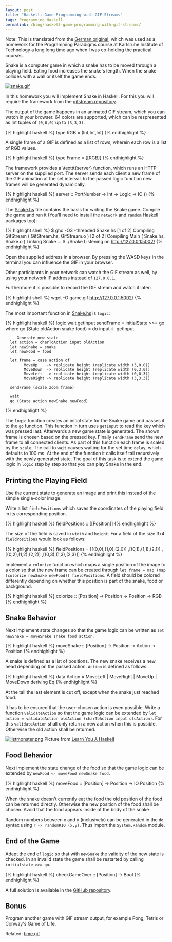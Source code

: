 ```yaml
---
layout: post
title: "Haskell: Game Programming with GIF Streams"
tags: Programming Haskell
permalink: /blog/haskell-game-programming-with-gif-streams/
---
```


Note: This is translated from the [German original](https://github.com/def-/gifstream/blob/master/Aufgabe.pdf), which was used as a homework for the Programming Paradigms course at Karlsruhe Institute of Technology a long long time ago when I was co-holding the practical courses.
<!--more-->

Snake is a computer game in which a snake has to be moved through a playing field.
Eating food increases the snake's length.
When the snake collides with a wall or itself the game ends.

[![snake.gif](/public/snake.gif)](/public/snake.gif)

In this homework you will implement Snake in Haskell.
For this you will require the framework from the [gifstream repository](https://github.com/def-/gifstream).

The output of the game happens in an animated GIF stream, which you can watch in your browser.
64 colors are supported, which can be respresented as Int tuples of `(0,0,0)` up to `(3,3,3)`.

{% highlight haskell %}
type RGB = (Int,Int,Int)
{% endhighlight %}

A single frame of a GIF is defined as a list of rows, wherein each row is a list of RGB values.

{% highlight haskell %}
type Frame = [[RGB]]
{% endhighlight %}

The framework provides a \texttt{server} function, which runs an HTTP server on the supplied port.
The server sends each client a new frame of the GIF animation at the set interval.
In the passed logic function new frames will be generated dynamically.

{% highlight haskell %}
server :: PortNumber -> Int -> Logic -> IO ()
{% endhighlight %}

The [Snake.hs](https://github.com/def-/gifstream/blob/master/Snake.hs) file contains the basis for writing the Snake game.
Compile the game and run it (You'll need to install the `network` and `random` Haskell packages too):

{% highlight shell %}
$ ghc -O3 -threaded Snake.hs
[1 of 2] Compiling GifStream        ( GifStream.hs, GifStream.o )
[2 of 2] Compiling Main             ( Snake.hs, Snake.o )
Linking Snake ...
$ ./Snake
Listening on http://127.0.0.1:5002/
{% endhighlight %}

Open the supplied address in a browser.
By pressing the WASD keys in the terminal you can influence the GIF in your browser.

Other participants in your network can watch the GIF stream as well, by using your network IP address instead of `127.0.0.1`.

Furthermore it is possible to record the GIF stream and watch it later:

{% highlight shell %}
wget -O game.gif http://127.0.0.1:5002/
{% endhighlight %}

The most important function in [Snake.hs](https://github.com/def-/gifstream/blob/master/Snake.hs) is `logic`:

{% highlight haskell %}
logic wait getInput sendFrame = initialState >>= go
  where
    go (State oldAction snake food) = do
      input <- getInput

      -- Generate new state
      let action = charToAction input oldAction
      let newSnake = snake
      let newFood = food

      let frame = case action of
            MoveUp    -> replicate height (replicate width (3,0,0))
            MoveDown  -> replicate height (replicate width (0,3,0))
            MoveLeft  -> replicate height (replicate width (0,0,3))
            MoveRight -> replicate height (replicate width (3,3,3))

      sendFrame (scale zoom frame)

      wait
      go (State action newSnake newFood)
{% endhighlight %}

The `logic` function creates an initial state for the Snake game and passes it to the `go` function.
This function in turn uses `getInput` to read the key which was pressed last.
Afterwards a new game state is generated.
The shown frame is chosen based on the pressed key.
Finally `sendFrame` send the new frame to all connected clients.
As part of this function each frame is scaled by the `scale`.
The call to `wait` causes waiting for the set time `delay`, which defaults to 100 ms.
At the end of the function it calls itself tail recursively with the newly generated state.
The goal of this task is to extend the game logic in `logic` step by step so that you can play Snake in the end.

## Printing the Playing Field
Use the current state to generate an image and print this instead of the simple single-color image.

Write a list `fieldPositions` which saves the coordinates of the playing field in its corresponding position.

{% highlight haskell %}
fieldPositions :: [[Position]]
{% endhighlight %}

The size of the field is saved in `width` and `height`.
For a field of the size 3x4 `fieldPositions` would look as follows:

{% highlight haskell %}
fieldPositions = [[(0,0),(1,0),(2,0)]
                 ,[(0,1),(1,1),(2,1)]
                 ,[(0,2),(1,2),(2,2)]
                 ,[(0,3),(1,3),(2,3)]]
{% endhighlight %}

Implement a `colorize` function which maps a single position of the image to a color so that the new frame can be created through `let frame = map (map (colorize newSnake newFood)) fieldPositions`.
A field should be colored differently depending on whether this position is part of the snake, food or background.

{% highlight haskell %}
colorize :: [Position] -> Position -> Position -> RGB
{% endhighlight %}

## Snake Behavior

Next implement state changes so that the game logic can be written as `let newSnake = moveSnake snake food action`.

{% highlight haskell %}
moveSnake :: [Position] -> Position -> Action -> Position
{% endhighlight %}

A snake is defined as a list of positions.
The new snake receives a new head depending on the passed action.
`Action` is defined as follows:

{% highlight haskell %}
data Action = MoveLeft | MoveRight | MoveUp | MoveDown deriving Eq
{% endhighlight %}

At the tail the last element is cut off, except when the snake just reached food.

It has to be ensured that the user-chosen action is even possible.
Write a function `validateAction` so that the game logic can be extended by `let action = validateAction oldAction (charToAction input oldAction)`.
For this `validateAction` shall only return a new action when this is possible.
Otherwise the old action shall be returned.

[![listmonster.png](/public/listmonster.png)](/public/listmonster.png)
Picture from [Learn You A Haskell](http://www.learnyouahaskell.com/)

## Food Behavior

Next implement the state change of the food so that the game logic can be extended by `newFood <- moveFood newSnake food`.

{% highlight haskell %}
moveFood :: [Position] -> Position -> IO Position
{% endhighlight %}

When the snake doesn't currently eat the food the old position of the food can be returned directly.
Otherwise the new position of the food shall be chosen.
Avoid that the food appears inside of the body of the snake

Random numbers between x and y (inclusively) can be generated in the `do` syntax using `r <- randomRIO (x,y)`.
Thus import the `System.Random` module.

## End of the Game

Adapt the end of `logic` so that with `newSnake` the validity of the new state is checked.
In an invalid state the game shall be restarted by calling `initialstate >>= go`.

{% highlight haskell %}
checkGameOver :: [Position] -> Bool
{% endhighlight %}

A full solution is available in the [GitHub repository](https://github.com/def-/gifstream/blob/master/SnakeFinished.hs).

## Bonus
Program another game with GIF stream output, for example Pong, Tetris or Conway's Game of Life.

Related: [time.gif](/blog/time.gif/)

